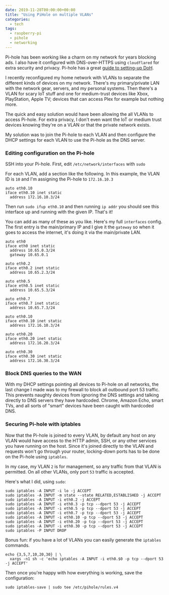 ```yaml
---
date: 2019-11-28T00:00:00+00:00
title: "Using PiHole on multiple VLANs"
categories:
  - tech
tags:
  - raspberry-pi
  - pihole
  - networking
---
```


Pi-hole has been working like a charm on my network for years blocking ads.
I also have it configured with DNS-over-HTTPS using `cloudflared` for extra
security and privacy. Pi-hole has a great [guide to setting-up DoH].

I recently reconfigured my home network with VLANs to separate the different
kinds of devices on my network. There's my primary/private LAN with the network
gear, servers, and my personal systems. Then there's a VLAN for scary IoT stuff
and one for medium-trust devices like Xbox, PlayStation, Apple TV; devices that
can access Plex for example but nothing more.

The quick and easy solution would have been allowing the all VLANs to access
Pi-hole. For extra privacy, I don't even want the IoT or medium trust devices
knowing they're on a VLAN or that the private network exists.

My solution was to join the Pi-hole to each VLAN and then configure the DHCP
settings for each VLAN to use the Pi-hole as the DNS server.

### Editing configuration on the Pi-hole

SSH into your Pi-hole. First, edit `/etc/network/interfaces` with `sudo`

For each VLAN, add a section like the following. In this example, the VLAN ID
is `10` and I'm assigning the Pi-hole to `172.16.10.3`

```plain
auto eth0.10
iface eth0.10 inet static
  address 172.16.10.3/24
```

Then run `sudo ifup eth0.10` and then running `ip addr` you should see this
interface up and running with the given IP. That's it!

You can add as many of these as you like. Here's my full `interfaces` config.
The first entry is the main/primary IP and I give it the `gateway` so when
it goes to access the internet, it's doing it via the main/private LAN.

```plain
auto eth0
iface eth0 inet static
  address 10.65.0.3/24
  gateway 10.65.0.1

auto eth0.2
iface eth0.2 inet static
  address 10.65.2.3/24

auto eth0.5
iface eth0.5 inet static
  address 10.65.5.3/24

auto eth0.7
iface eth0.7 inet static
  address 10.65.7.3/24

auto eth0.10
iface eth0.10 inet static
  address 172.16.10.3/24

auto eth0.20
iface eth0.20 inet static
  address 172.16.20.3/24

auto eth0.30
iface eth0.30 inet static
  address 172.16.30.3/24
```

### Block DNS queries to the WAN

With my DHCP settings pointing all devices to Pi-hole on all networks, the last
change I made was to my firewall to block all outbound port 53 traffic.
This prevents naughty devices from ignoring the DNS settings and talking directly
to DNS servers they have hardcoded. Chrome, Amazon Echo, smart TVs, and all
sorts of "smart" devices have been caught with hardcoded DNS.

### Securing Pi-hole with iptables

Now that the Pi-hole is joined to every VLAN, by default any host on any VLAN
would have access to the HTTP admin, SSH, or any other services you have
running on the host. Since it's joined directly to the VLAN and requests
won't go through your router, locking-down ports has to be done on the Pi-hole
using `iptables`.

In my case, my VLAN `2` is for management, so any traffic from that VLAN is
permitted. On all other VLANs, only port `53` traffic is accepted.

Here's what I did, using `sudo`:

```shell
sudo iptables -A INPUT -i lo -j ACCEPT
sudo iptables -A INPUT -m state --state RELATED,ESTABLISHED -j ACCEPT
sudo iptables -A INPUT -i eth0.2 -j ACCEPT
sudo iptables -A INPUT -i eth0.3 -p tcp --dport 53 -j ACCEPT
sudo iptables -A INPUT -i eth0.5 -p tcp --dport 53 -j ACCEPT
sudo iptables -A INPUT -i eth0.7 -p tcp --dport 53 -j ACCEPT
sudo iptables -A INPUT -i eth0.10 -p tcp --dport 53 -j ACCEPT
sudo iptables -A INPUT -i eth0.20 -p tcp --dport 53 -j ACCEPT
sudo iptables -A INPUT -i eth0.30 -p tcp --dport 53 -j ACCEPT
sudo iptables -P INPUT DROP
```

Bonus fun: if you have a lot of VLANs you can easily generate the `iptables` commands.

```shell
echo {3,5,7,10,20,30} | \
  xargs -n1 sh -c 'echo iptables -A INPUT -i eth0.$0 -p tcp --dport 53 -j ACCEPT'
```

Then once you're happy with how everything is working, save the configuration:

```shell
sudo iptables-save | sudo tee /etc/pihole/rules.v4
```


[guide to setting-up DoH]: https://docs.pi-hole.net/guides/dns-over-https/
